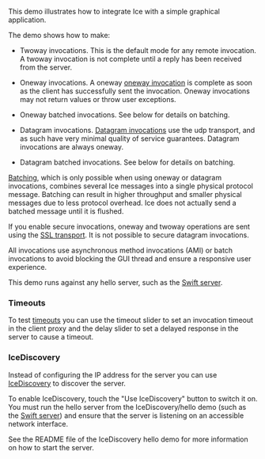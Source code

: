 This demo illustrates how to integrate Ice with a simple graphical
application.

The demo shows how to make:

  - Twoway invocations. This is the default mode for any remote
    invocation. A twoway invocation is not complete until a reply has
    been received from the server.

  - Oneway invocations. A oneway [oneway invocation][1] is complete as
    soon as the client has successfully sent the invocation. Oneway
    invocations may not return values or throw user exceptions.

  - Oneway batched invocations. See below for details on batching.

  - Datagram invocations. [Datagram invocations][2] use the udp transport,
    and as such have very minimal quality of service guarantees.
    Datagram invocations are always oneway.

  - Datagram batched invocations. See below for details on batching.

[Batching][3], which is only possible when using oneway or datagram
invocations, combines several Ice messages into a single physical
protocol message. Batching can result in higher throughput and smaller
physical messages due to less protocol overhead. Ice does not actually
send a batched message until it is flushed.

If you enable secure invocations, oneway and twoway operations are
sent using the [SSL transport][4]. It is not possible to secure datagram
invocations.

All invocations use asynchronous method invocations (AMI) or batch
invocations to avoid blocking the GUI thread and ensure a responsive
user experience.

This demo runs against any hello server, such as the [Swift
server](../../../Ice/hello).

### Timeouts

To test [timeouts][5] you can use the timeout slider to set an invocation
timeout in the client proxy and the delay slider to set a delayed response
in the server to cause a timeout.

### IceDiscovery

Instead of configuring the IP address for the server you can use
[IceDiscovery][6] to discover the server.

To enable IceDiscovery, touch the "Use IceDiscovery" button to switch it on.
You must run the hello server from the IceDiscovery/hello demo (such as the
[Swift server](../../../IceDiscovery/hello)) and ensure that the server
is listening on an accessible network interface.

See the README file of the IceDiscovery hello demo for more information on
how to start the server.

[1]: https://doc.zeroc.com/ice/4.0/client-side-features/oneway-invocations
[2]: https://doc.zeroc.com/ice/4.0/client-side-features/datagram-invocations
[3]: https://doc.zeroc.com/ice/4.0/ice-plugins/icessl
[4]: https://doc.zeroc.com/ice/4.0/client-side-features/batched-invocations
[5]: https://doc.zeroc.com/ice/4.0/client-side-features/invocation-timeouts
[6]: https://doc.zeroc.com/ice/4.0/ice-plugins/icediscovery
